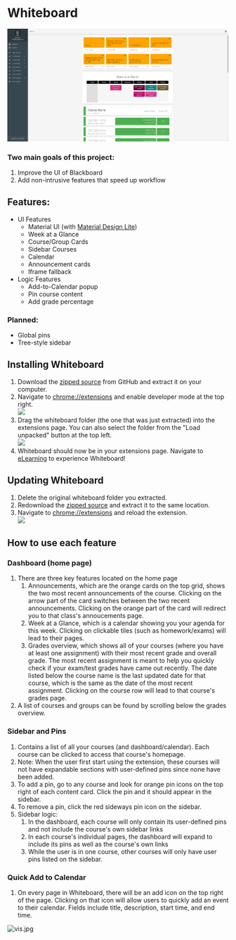 # Whiteboard

![Dashboard](screenshots/sidebar_and_grades.PNG)

### Two main goals of this project:
1. Improve the UI of Blackboard
2. Add non-intrusive features that speed up workflow

## Features:
+ UI Features
	- Material UI (with [Material Design Lite](https://getmdl.io/))
	- Week at a Glance
	- Course/Group Cards
	- Sidebar Courses
	- Calendar
	- Announcement cards
	- Iframe fallback
+ Logic Features
	- Add-to-Calendar popup
	- Pin course content
	- Add grade percentage

### Planned:
+ Global pins
+ Tree-style sidebar


## Installing Whiteboard
1. Download the [zipped source](https://github.com/sunnyguan/whiteboard/raw/master/whiteboard.zip) from GitHub and extract it on your computer.  
2. Navigate to <chrome://extensions> and enable developer mode at the top right.  
![](https://i.imgur.com/eGRctOG.png)  
3. Drag the whiteboard folder (the one that was just extracted) into the extensions page. You can also select the folder from the "Load unpacked" button at the top left.  
![](https://i.imgur.com/TLCx4qQ.png)  
4. Whiteboard should now be in your extensions page. Navigate to [eLearning](https://elearning.utdallas.edu) to experience Whiteboard!  

## Updating Whiteboard  
1. Delete the original whiteboard folder you extracted.  
2. Redownload the [zipped source](https://github.com/sunnyguan/whiteboard/raw/master/whiteboard.zip) and extract it to the same location.  
3. Navigate to <chrome://extensions> and reload the extension.  
![](https://i.imgur.com/MsRBK2A.png)

## How to use each feature

### Dashboard (home page)
1. There are three key features located on the home page
	1. Announcements, which are the orange cards on the top grid, shows the two most recent announcements of the course. Clicking on the arrow part of the card switches between the two recent announcements. Clicking on the orange part of the card will redirect you to that class's annoucements page.
	2. Week at a Glance, which is a calendar showing you your agenda for this week. Clicking on clickable tiles (such as homework/exams) will lead to their pages.
	3. Grades overview, which shows all of your courses (where you have at least one assignment) with their most recent grade and overall grade. The most recent assignment is meant to help you quickly check if your exam/test grades have came out recently. The date listed below the course name is the last updated date for that course, which is the same as the date of the most recent assignment. Clicking on the course row will lead to that course's grades page.
2. A list of courses and groups can be found by scrolling below the grades overview.

### Sidebar and Pins
1. Contains a list of all your courses (and dashboard/calendar). Each course can be clicked to access that course's homepage.
2. Note: When the user first start using the extension, these courses will not have expandable sections with user-defined pins since none have been added.
3. To add a pin, go to any course and look for orange pin icons on the top right of each content card. Click the pin and it should appear in the sidebar.
4. To remove a pin, click the red sideways pin icon on the sidebar.
5. Sidebar logic:
	1. In the dashboard, each course will only contain its user-defined pins and not include the course's own sidebar links
	2. In each course's individual pages, the dashboard will expand to include its pins as well as the course's own links
	3. While the user is in one course, other courses will only have user pins listed on the sidebar.

### Quick Add to Calendar
1. On every page in Whiteboard, there will be an add icon on the top right of the page. Clicking on that icon will allow users to quickly add an event to their calendar. Fields include title, description, start time, and end time.

![vis.jpg](https://visitor-badge.glitch.me/badge?page_id=sunnyguan.whiteboard)
